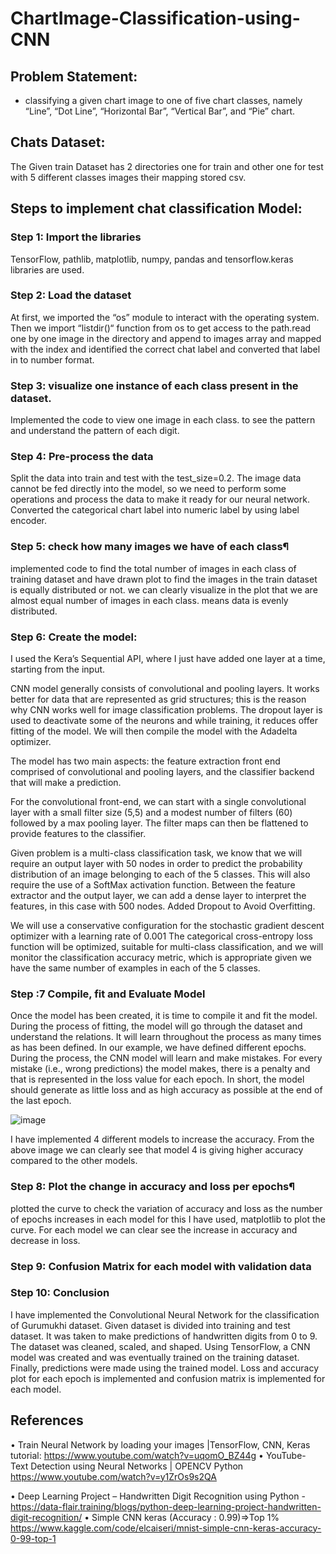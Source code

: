 # ChartImage-Classification-using-CNN
## Problem Statement:
- classifying a given chart image to one of five chart classes, namely “Line”, “Dot Line”, “Horizontal Bar”, “Vertical Bar”, and “Pie” chart.
## Chats Dataset:
The Given train Dataset has 2 directories one for train and other one for test with 5 different classes images their mapping stored csv.
## Steps to implement chat classification Model:
### Step 1: Import the libraries
TensorFlow, pathlib, matplotlib, numpy, pandas and tensorflow.keras libraries are used.
### Step 2: Load the dataset
At first, we imported the “os” module to interact with the operating system. Then we import “listdir()“ function from os to get access to the path.read one by one image in the directory and append to images array and mapped with the index and identified the correct chat label and converted that label in to number format.
### Step 3: visualize one instance of each class present in the dataset.
Implemented the code to view one image in each class. to see the pattern and understand the pattern of each digit.
### Step 4: Pre-process the data
Split the data into train and test with the test_size=0.2. The image data cannot be fed directly into the model, so we need to perform some operations and process the data to make it ready for our neural network. Converted the categorical chart label into numeric label by using label encoder.
### Step 5: check how many images we have of each class¶
implemented code to find the total number of images in each class of training dataset and have drawn plot to find the images in the train dataset is equally distributed or not. we can clearly visualize in the plot that we are almost equal number of images in each class. means data is evenly distributed.
### Step 6: Create the model:
I used the Kera’s Sequential API, where I just have added one layer at a time, starting from the input.

CNN model generally consists of convolutional and pooling layers. It works better for data that are represented as grid structures; this is the reason why CNN works well for image classification problems. The dropout layer is used to deactivate some of the neurons and while training, it reduces offer fitting of the model. We will then compile the model with the Adadelta optimizer.

The model has two main aspects: the feature extraction front end comprised of convolutional and pooling layers, and the classifier backend that will make a prediction.

For the convolutional front-end, we can start with a single convolutional layer with a small filter size (5,5) and a modest number of filters (60) followed by a max pooling layer. The filter maps can then be flattened to provide features to the classifier.

Given problem is a multi-class classification task, we know that we will require an output layer with 50 nodes in order to predict the probability distribution of an image belonging to each of the 5 classes. This will also require the use of a SoftMax activation function. Between the feature extractor and the output layer, we can add a dense layer to interpret the features, in this case with 500 nodes. Added Dropout to Avoid Overfitting.

We will use a conservative configuration for the stochastic gradient descent optimizer with a learning rate of 0.001 The categorical cross-entropy loss function will be optimized, suitable for multi-class classification, and we will monitor the classification accuracy metric, which is appropriate given we have the same number of examples in each of the 5 classes.
### Step :7 Compile, fit and Evaluate Model
Once the model has been created, it is time to compile it and fit the model. During the process of fitting, the model will go through the dataset and understand the relations. It will learn throughout the process as many times as has been defined. In our example, we have defined different epochs. During the process, the CNN model will learn and make mistakes. For every mistake (i.e., wrong predictions) the model makes, there is a penalty and that is represented in the loss value for each epoch. In short, the model should generate as little loss and as high accuracy as possible at the end of the last epoch.

 ![image](https://user-images.githubusercontent.com/69726245/235207247-cd57ec7c-dbaa-4fe8-91d5-fa37b818a4f2.png)

I have implemented 4 different models to increase the accuracy. From the above image we can clearly see that model 4 is giving higher accuracy compared to the other models.
### Step 8: Plot the change in accuracy and loss per epochs¶
plotted the curve to check the variation of accuracy and loss as the number of epochs increases in each model for this I have used, matplotlib to plot the curve.
For each model we can clear see the increase in accuracy and decrease in loss.

 
### Step 9: Confusion Matrix for each model with validation data
 

### Step 10: Conclusion
I have implemented the Convolutional Neural Network for the classification of Gurumukhi dataset. Given dataset is divided into training and test dataset. It was taken to make predictions of handwritten digits from 0 to 9. The dataset was cleaned, scaled, and shaped. Using TensorFlow, a CNN model was created and was eventually trained on the training dataset. Finally, predictions were made using the trained model. Loss and accuracy plot for each epoch is implemented and confusion matrix is implemented for each model.
## References
•	Train Neural Network by loading your images |TensorFlow, CNN, Keras tutorial: https://www.youtube.com/watch?v=uqomO_BZ44g
•	YouTube- Text Detection using Neural Networks | OPENCV Python https://www.youtube.com/watch?v=y1ZrOs9s2QA

•	Deep Learning Project – Handwritten Digit Recognition using Python -https://data-flair.training/blogs/python-deep-learning-project-handwritten-digit-recognition/
•	Simple CNN keras (Accuracy : 0.99)=>Top 1% 
https://www.kaggle.com/code/elcaiseri/mnist-simple-cnn-keras-accuracy-0-99-top-1
